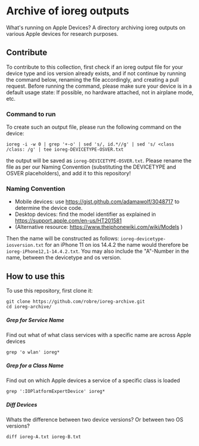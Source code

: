 # Archive of ioreg outputs
What's running on Apple Devices? A directory archiving ioreg outputs on various Apple devices for research purposes.

## Contribute
To contribute to this collection, first check if an ioreg output file for your device type and ios version already exists, and if not continue by running the command below, renaming the file accordingly, and creating a pull request.
Before running the command, please make sure your device is in a default usage state: If possible, no hardware attached, not in airplane mode, etc.

### Command to run
To create such an output file, please run the following command on the device:
```
ioreg -i -w 0 | grep '+-o' | sed 's/, id.*//g' | sed 's/ <class /class: /g' | tee ioreg-DEVICETYPE-OSVER.txt
```
the output will be saved as `ioreg-DEVICETYPE-OSVER.txt`. Please rename the file as per our Naming Convention (substituting the DEVICETYPE and OSVER placeholders), and add it to this repository!

### Naming Convention
- Mobile devices: use https://gist.github.com/adamawolf/3048717 to determine the device code. 
- Desktop devices: find the model identifier as explained in https://support.apple.com/en-us/HT201581
- (Alternative resource: https://www.theiphonewiki.com/wiki/Models )

Then the name will be constructed as follows:
`ioreg-devicetype-iosversion.txt`
for an iPhone 11 on ios 14.4.2 the name would therefore be `ioreg-iPhone12,1-14.4.2.txt`. You may also include the "A"-Number in the name, between the devicetype and os version.

## How to use this
To use this repository, first clone it:
```
git clone https://github.com/robre/ioreg-archive.git
cd ioreg-archive/
```

##### Grep for Service Name
Find out what of what class services with a specific name are across Apple devices 
```
grep 'o wlan' ioreg*
```

##### Grep for a Class Name
Find out on which Apple devices a service of a specific class is loaded
```
grep ':IOPlatformExpertDevice' ioreg*
```

##### Diff Devices
Whats the difference between two device versions? Or between two OS versions?
```
diff ioreg-A.txt ioreg-B.txt
```

